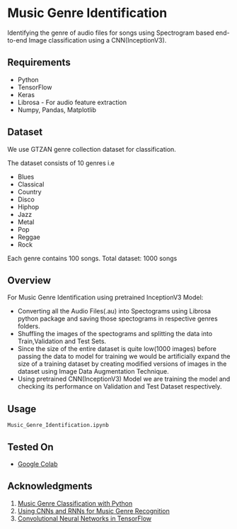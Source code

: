 # Music Genre Identification

 Identifying the genre of audio files for songs using Spectrogram based end-to-end Image classification using a CNN(InceptionV3).
    
    
## Requirements
* Python
* TensorFlow
* Keras
* Librosa - For audio feature extraction
* Numpy, Pandas, Matplotlib

## Dataset
We use GTZAN genre collection dataset for classification.

The dataset consists of 10 genres i.e
* Blues
* Classical
* Country
* Disco
* Hiphop
* Jazz
* Metal
* Pop
* Reggae
* Rock

Each genre contains 100 songs. Total dataset: 1000 songs

## Overview
For Music Genre Identification using pretrained InceptionV3 Model:
* Converting all the Audio Files(.au) into Spectograms using Librosa python package and saving those spectograms in respective genres folders.
* Shuffling the images of the spectograms and splitting the data into Train,Validation and Test Sets.
* Since the size of the entire dataset is quite low(1000 images) before passing the data to model for training we would be artificially expand the size of a training dataset by   creating modified versions of images in the dataset using Image Data Augmentation Technique.
* Using pretrained CNN(InceptionV3) Model we are training the model and checking its performance on Validation and Test Dataset respectively.



## Usage
```
Music_Genre_Identification.ipynb
```


  
  

## Tested On
* [Google Colab](https://colab.research.google.com/notebooks/intro.ipynb)

## Acknowledgments
1. [Music Genre Classification with Python](https://towardsdatascience.com/music-genre-classification-with-python-c714d032f0d8)
2. [Using CNNs and RNNs for Music Genre Recognition](https://towardsdatascience.com/using-cnns-and-rnns-for-music-genre-recognition-2435fb2ed6af)
3. [Convolutional Neural Networks in TensorFlow](https://www.coursera.org/learn/convolutional-neural-networks-tensorflow)


